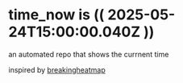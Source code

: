 # time_now is (( 2025-05-24T15:00:00.040Z ))

an automated repo that shows the currnent time

inspired by [breakingheatmap](https://github.com/breakingheatmap/breakingheatmap)